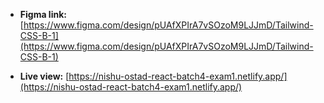 - **Figma link:**
  [https://www.figma.com/design/pUAfXPIrA7vSOzoM9LJJmD/Tailwind-CSS-B-1](https://www.figma.com/design/pUAfXPIrA7vSOzoM9LJJmD/Tailwind-CSS-B-1)

- **Live view:**
  [https://nishu-ostad-react-batch4-exam1.netlify.app/](https://nishu-ostad-react-batch4-exam1.netlify.app/)
